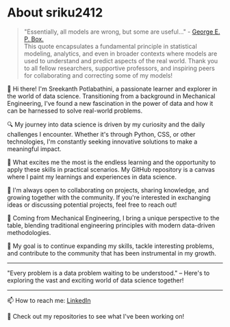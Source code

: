 # About sriku2412

> "Essentially, all models are wrong, but some are useful..." - [George E. P. Box.](https://en.wikipedia.org/wiki/All_models_are_wrong) <br>
> This quote encapsulates a fundamental principle in statistical modeling, analytics, and even in broader contexts where models are used to understand and predict aspects of the real world. Thank you to all fellow researchers, supportive professors, and inspiring peers for collaborating and correcting some of my models!

👋 Hi there! I'm Sreekanth Potlabathini, a passionate learner and explorer in the world of data science. Transitioning from a background in Mechanical Engineering, I've found a new fascination in the power of data and how it can be harnessed to solve real-world problems.

🔍 My journey into data science is driven by my curiosity and the daily challenges I encounter. Whether it's through Python, CSS, or other technologies, I'm constantly seeking innovative solutions to make a meaningful impact.

🌱 What excites me the most is the endless learning and the opportunity to apply these skills in practical scenarios. My GitHub repository is a canvas where I paint my learnings and experiences in data science.

🤝 I'm always open to collaborating on projects, sharing knowledge, and growing together with the community. If you're interested in exchanging ideas or discussing potential projects, feel free to reach out!

💼 Coming from Mechanical Engineering, I bring a unique perspective to the table, blending traditional engineering principles with modern data-driven methodologies.

🎯 My goal is to continue expanding my skills, tackle interesting problems, and contribute to the community that has been instrumental in my growth.

---

"Every problem is a data problem waiting to be understood." – Here's to exploring the vast and exciting world of data science together!

---

📫 How to reach me: [LinkedIn](https://www.linkedin.com/in/potlabathini/)

📝 Check out my repositories to see what I've been working on!
